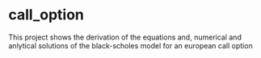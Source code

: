 # call_option
This project shows the derivation of the equations and, numerical and anlytical solutions of the black-scholes model for an european call option
